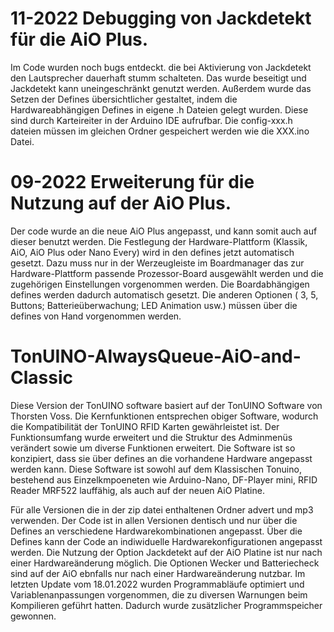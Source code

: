 # 11-2022 Debugging von Jackdetekt für die AiO Plus.
Im Code wurden noch bugs entdeckt. die bei Aktivierung von Jackdetekt den Lautsprecher dauerhaft stumm schalteten.
Das wurde beseitigt und Jackdetekt kann uneingeschränkt genutzt werden.
Außerdem wurde das Setzen der Defines übersichtlicher gestaltet, indem die Hardwareabhängigen Defines in eigene .h Dateien gelegt wurden.
Diese sind durch Karteireiter in der Arduino IDE aufrufbar. Die config-xxx.h dateien müssen im gleichen Ordner gespeichert werden wie die XXX.ino Datei.

# 09-2022 Erweiterung für die Nutzung auf der AiO Plus.
Der code wurde an die neue AiO Plus angepasst, und kann somit auch auf dieser 
benutzt werden. Die Festlegung der Hardware-Plattform (Klassik, AiO, AiO Plus oder Nano Every)
wird in den defines jetzt automatisch gesetzt. Dazu muss nur in der Werzeugleiste im
Boardmanager das zur Hardware-Plattform passende Prozessor-Board ausgewählt werden und die zugehörigen Einstellungen
vorgenommen werden. Die Boardabhängigen defines werden dadurch automatisch gesetzt.
Die anderen Optionen ( 3, 5, Buttons;  Batterieüberwachung; LED Animation usw.) müssen 
über die defines von Hand vorgenommen werden.


# TonUINO-AlwaysQueue-AiO-and-Classic
Diese Version der TonUINO software basiert auf der TonUINO Software von Thorsten Voss.
Die Kernfunktionen entsprechen obiger Software, wodurch die Kompatibilität
der TonUINO RFID Karten gewährleistet ist.
Der Funktionsumfang wurde erweitert und die Struktur des Adminmenüs
verändert sowie um diverse Funktionen erweitert.
Die Software ist so konzipiert, dass sie über defines an die vorhandene Hardware
angepasst werden kann.
Diese Software ist sowohl auf dem Klassischen Tonuino, bestehend aus Einzelkmpoeneten
wie Arduino-Nano, DF-Player mini, RFID Reader MRF522 lauffähig,
als auch auf der neuen AiO Platine.

Für alle Versionen die in der zip datei enthaltenen Ordner advert und mp3 verwenden.
Der Code ist in allen Versionen dentisch und nur über die Defines an verschiedene 
Hardwarekombinationen angepasst.
Über die Defines kann der Code an indiwiduelle Hardwarekonfigurationen angepasst werden.
Die Nutzung der Option Jackdetekt auf der AiO Platine ist nur nach einer Hardwareänderung 
möglich. 
Die Optionen Wecker und Batteriecheck sind auf der AiO ebnfalls nur nach einer
Hardwareänderung nutzbar.
Im letzten Update vom 18.01.2022 wurden Programmabläufe optimiert und Variablenanpassungen
vorgenommen, die zu diversen Warnungen beim Kompilieren geführt hatten.
Dadurch wurde zusätzlicher Programmspeicher gewonnen.
